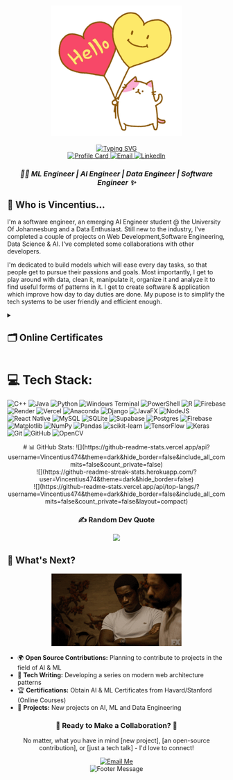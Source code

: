 <div align="center">
    <img width=300 src="./assets/greeting-greetings.gif"/>    
    <br/>
    <br/>
    <a href="https://git.io/typing-svg"><img src="https://readme-typing-svg.demolab.com?font=Itim&size=40&duration=2000&pause=3000&color=E0DFF1&center=true&repeat=false&width=600&height=60&lines=Greetings%2C+techie!+It's+Vincentius!" alt="Typing SVG" /></a>
</div>

<div align="center">
  <a href="https://rv-sello-profile-card.onrender.com/">
    <img src="https://img.shields.io/badge/Portfolio-FF5722?style=for-the-badge&logo=google-chrome&logoColor=white" alt="Profile Card" loading="lazy"/>
  </a>
  <a href="mailto:vincentiussello@gmail.com">
    <img src="https://img.shields.io/badge/Email-D14836?style=for-the-badge&logo=gmail&logoColor=white" alt="Email" loading="lazy"/>
  </a>
  <a href="https://www.linkedin.com/in/reatlehile-sello-a9775932b/">
    <img src="https://img.shields.io/badge/LinkedIn-0077B5?style=for-the-badge&logo=linkedin&logoColor=white" alt="LinkedIn" loading="lazy"/>
  </a>
</div>

<h3 align="center">
  <em>👩‍💻 ML Engineer | AI Engineer | Data Engineer | Software Engineer ✨</em>
</h3>

## 👻 Who is Vincentius...  
<p>
I'm a software engineer, an emerging AI Engineer student @ the University Of Johannesburg and a Data Enthusiast.
Still new to the industry, I've completed a couple of projects on Web Development,Software Engineering, Data Science & AI.
I've completed some collaborations with other developers. 
</p>

<p>
I'm dedicated to build models which will ease every day tasks, so that people get to pursue their passions and goals.
Most importantly, I get to play around with data, clean it, manipulate it, organize it and analyze it to find useful
forms of patterns in it. I get to create software & application which improve how day to day duties are done.
My pupose is to simplify the tech systems to be user friendly and efficient enough. 
</p>

<details close>
<summary><h2>🗂 Online Certificates</h2></summary>
    <div align="center">
        <img src="./assets/certificates/VINCENTIUS_SELLO_Pandas.png" width=200 alt="VINCENTIUS SELLO - Pandas"/>
        <img src="./assets/certificates/VINCENTIUS SELLO_Data_Cleaning.png" width=200 
        alt="VINCENTIUS SELLO - Data Cleaning"/>
        <img src="./assets/certificates/VINCENTIUS_SELLO_Geospatial_Analysis.png" width=200 
        alt="VINCENTIUS SELLO Geospatial Analysis"/>
        <img src="./assets/certificates/VINCENTIUS_SELLO_Intro_to_Machine_Learning.png" width=200 
        alt="VINCENTIUS SELLO - Intro to Machine Learning"/>
        <img src="./assets/certificates/VINCENTIUS_SELLO_Intermediate_Machine_Learning.png" width=200 
        alt="VINCENTIUS SELLO - Intermediate Machine Learning"/>
    </div>
</details>

# 💻 Tech Stack:
![C++](https://img.shields.io/badge/c++-%2300599C.svg?style=for-the-badge&logo=c%2B%2B&logoColor=white) ![Java](https://img.shields.io/badge/java-%23ED8B00.svg?style=for-the-badge&logo=openjdk&logoColor=white) ![Python](https://img.shields.io/badge/python-3670A0?style=for-the-badge&logo=python&logoColor=ffdd54) ![Windows Terminal](https://img.shields.io/badge/Windows%20Terminal-%234D4D4D.svg?style=for-the-badge&logo=windows-terminal&logoColor=white) ![PowerShell](https://img.shields.io/badge/PowerShell-%235391FE.svg?style=for-the-badge&logo=powershell&logoColor=white) ![R](https://img.shields.io/badge/r-%23276DC3.svg?style=for-the-badge&logo=r&logoColor=white) ![Firebase](https://img.shields.io/badge/firebase-%23039BE5.svg?style=for-the-badge&logo=firebase) ![Render](https://img.shields.io/badge/Render-%46E3B7.svg?style=for-the-badge&logo=render&logoColor=white) ![Vercel](https://img.shields.io/badge/vercel-%23000000.svg?style=for-the-badge&logo=vercel&logoColor=white) ![Anaconda](https://img.shields.io/badge/Anaconda-%2344A833.svg?style=for-the-badge&logo=anaconda&logoColor=white) ![Django](https://img.shields.io/badge/django-%23092E20.svg?style=for-the-badge&logo=django&logoColor=white) ![JavaFX](https://img.shields.io/badge/javafx-%23FF0000.svg?style=for-the-badge&logo=javafx&logoColor=white) ![NodeJS](https://img.shields.io/badge/node.js-6DA55F?style=for-the-badge&logo=node.js&logoColor=white) ![React Native](https://img.shields.io/badge/react_native-%2320232a.svg?style=for-the-badge&logo=react&logoColor=%2361DAFB) ![MySQL](https://img.shields.io/badge/mysql-4479A1.svg?style=for-the-badge&logo=mysql&logoColor=white) ![SQLite](https://img.shields.io/badge/sqlite-%2307405e.svg?style=for-the-badge&logo=sqlite&logoColor=white) ![Supabase](https://img.shields.io/badge/Supabase-3ECF8E?style=for-the-badge&logo=supabase&logoColor=white) ![Postgres](https://img.shields.io/badge/postgres-%23316192.svg?style=for-the-badge&logo=postgresql&logoColor=white) ![Firebase](https://img.shields.io/badge/firebase-a08021?style=for-the-badge&logo=firebase&logoColor=ffcd34) ![Matplotlib](https://img.shields.io/badge/Matplotlib-%23ffffff.svg?style=for-the-badge&logo=Matplotlib&logoColor=black) ![NumPy](https://img.shields.io/badge/numpy-%23013243.svg?style=for-the-badge&logo=numpy&logoColor=white) ![Pandas](https://img.shields.io/badge/pandas-%23150458.svg?style=for-the-badge&logo=pandas&logoColor=white) ![scikit-learn](https://img.shields.io/badge/scikit--learn-%23F7931E.svg?style=for-the-badge&logo=scikit-learn&logoColor=white) ![TensorFlow](https://img.shields.io/badge/TensorFlow-%23FF6F00.svg?style=for-the-badge&logo=TensorFlow&logoColor=white) ![Keras](https://img.shields.io/badge/Keras-%23D00000.svg?style=for-the-badge&logo=Keras&logoColor=white) ![Git](https://img.shields.io/badge/git-%23F05033.svg?style=for-the-badge&logo=git&logoColor=white) ![GitHub](https://img.shields.io/badge/github-%23121011.svg?style=for-the-badge&logo=github&logoColor=white) ![OpenCV](https://img.shields.io/badge/opencv-%23white.svg?style=for-the-badge&logo=opencv&logoColor=white)


<div align="center">
# 📊 GitHub Stats:
![](https://github-readme-stats.vercel.app/api?username=Vincentius474&theme=dark&hide_border=false&include_all_commits=false&count_private=false)<br/>
![](https://github-readme-streak-stats.herokuapp.com/?user=Vincentius474&theme=dark&hide_border=false)<br/>
![](https://github-readme-stats.vercel.app/api/top-langs/?username=Vincentius474&theme=dark&hide_border=false&include_all_commits=false&count_private=false&layout=compact)

### ✍️ Random Dev Quote
![](https://quotes-github-readme.vercel.app/api?type=horizontal&theme=radical)
</div>

## 🎯 What's Next?

<div align="center">
  <img width=300 src="./assets/next.gif"/>
</div>

- 🌍 **Open Source Contributions:** Planning to contribute to projects in the field of AI & ML
- 📝 **Tech Writing:** Developing a series on modern web architecture patterns
- 🏆 **Certifications:** Obtain AI & ML Certificates from Havard/Stanford (Online Courses)
- 🚀 **Projects:** New projects on AI, ML and Data Engineering

<div align="center">
  <h3>🚀 Ready to Make a Collaboration? 🚀</h3>
  <p>No matter, what you have in mind [new project], [an open-source contribution], or [just a tech talk] - I'd love to connect!</p>
  <a href="mailto:vincentiussello@gmail.com">
    <img src="https://img.shields.io/badge/Send_Me_An_Email-FF5722?style=for-the-badge&logo=gmail&logoColor=white" alt="Email Me"/>
  </a>
</div>

<!-- Stylized Footer -->
<div align="center">
  <img src="https://readme-typing-svg.herokuapp.com?font=Fira+Code&pause=1000&color=A177FE&width=435&lines=Collecting%2CEach+Percept+At+A+Time" alt="Footer Message"/>
</div>
